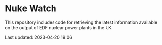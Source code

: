# Nuke Watch

This repository includes code for retrieving the latest information available on the output of EDF nuclear power plants in the UK.

Last updated: 2023-04-20 19:06